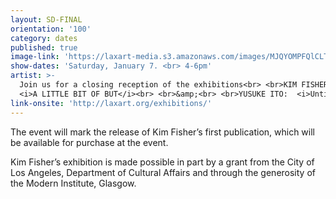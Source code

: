 ```yaml
---
layout: SD-FINAL
orientation: '100'
category: dates
published: true
image-link: 'https://laxart-media.s3.amazonaws.com/images/MJQYOMPFQlCLT_ctfjMGVg.JPG'
show-dates: 'Saturday, January 7. <br> 4-6pm'
artist: >-
  Join us for a closing reception of the exhibitions<br> <br>KIM FISHER:
  <i>A LITTLE BIT OF BUT</i><br> <br>&amp;<br> <br>YUSUKE ITO:  <i>Untitled (Loke Lau)</i>
link-onsite: 'http://laxart.org/exhibitions/'
---
```

The event will mark the release of Kim Fisher’s first publication, which will be available for purchase at the event.

Kim Fisher’s exhibition is made possible in part by a grant from the City of Los Angeles, Department of Cultural Affairs and through the generosity of the Modern Institute, Glasgow.
